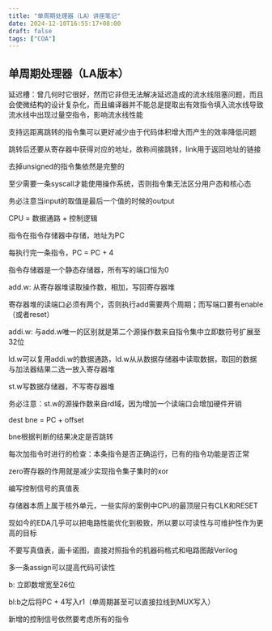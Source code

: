```yaml
---
title: "单周期处理器（LA）讲座笔记"
date: 2024-12-10T16:55:17+08:00
draft: false
tags: ["COA"]
---
```


## 单周期处理器（LA版本）

延迟槽：曾几何时它很好，然而它非但无法解决延迟造成的流水线阻塞问题，而且会使微结构的设计复杂化，而且编译器并不能总是提取出有效指令填入流水线导致流水线中出现过量空指令，影响流水线性能

支持远距离跳转的指令集可以更好减少由于代码体积增大而产生的效率降低问题

跳转后还要从寄存器中获得对应的地址，故称间接跳转，link用于返回地址的链接

去掉unsigned的指令集依然是完整的

至少需要一条syscall才能使用操作系统，否则指令集无法区分用户态和核心态

务必注意当input的取值是最后一个值的时候的output

CPU = 数据通路 + 控制逻辑

指令在指令存储器中存储，地址为PC

每执行完一条指令，PC = PC + 4

指令存储器是一个静态存储器，所有写的端口恒为0

add.w: 从寄存器堆读取操作数，相加，写回寄存器堆

寄存器堆的读端口必须有两个，否则执行add需要两个周期；而写端口要有enable（或者reset）

addi.w: 与add.w唯一的区别就是第二个源操作数来自指令集中立即数符号扩展至32位

ld.w可以复用addi.w的数据通路，ld.w从从数据存储器中读取数据，取回的数据与加法器结果二选一放入寄存器堆

st.w写数据存储器，不写寄存器堆

务必注意：st.w的源操作数来自rd域，因为增加一个读端口会增加硬件开销

dest bne = PC + offset

bne根据判断的结果决定是否跳转

每次加指令时进行的检查：本条指令是否正确运行，已有的指令功能是否正常

zero寄存器的作用就是减少实现指令集子集时的xor

编写控制信号的真值表

存储器本质上属于核外单元，一些实际的案例中CPU的最顶层只有CLK和RESET

现如今的EDA几乎可以把电路性能优化到极致，所以要以可读性与可维护性作为更高的目标

不要写真值表，画卡诺图，直接对照指令的机器码格式和电路图敲Verilog

多一条assign可以提高代码可读性

b: 立即数增宽至26位

bl:b之后将PC + 4写入r1（单周期甚至可以直接拉线到MUX写入）

新增的控制信号依然要考虑所有的指令